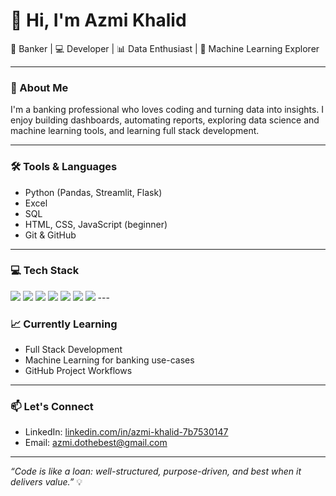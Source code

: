 # 👋 Hi, I'm Azmi Khalid

💼 Banker | 💻 Developer | 📊 Data Enthusiast | 🤖 Machine Learning Explorer

---

### 🚀 About Me

I'm a banking professional who loves coding and turning data into insights.
I enjoy building dashboards, automating reports, exploring data science and machine learning tools, and learning full stack development.

---

### 🛠️ Tools & Languages

- Python (Pandas, Streamlit, Flask)
- Excel
- SQL
- HTML, CSS, JavaScript (beginner)
- Git & GitHub

---

### 💻 Tech Stack

<img src="https://img.shields.io/badge/HTML5-E34F26?style=for-the-badge&logo=html5&logoColor=white" />
<img src="https://img.shields.io/badge/CSS3-1572B6?style=for-the-badge&logo=css3&logoColor=white" />
<img src="https://img.shields.io/badge/Python-3776AB?style=for-the-badge&logo=python&logoColor=white" />
<img src="https://img.shields.io/badge/JavaScript-F7DF1E?style=for-the-badge&logo=javascript&logoColor=black" />
<img src="https://img.shields.io/badge/Flask-000000?style=for-the-badge&logo=flask&logoColor=white" />
<img src="https://img.shields.io/badge/Streamlit-FF4B4B?style=for-the-badge&logo=streamlit&logoColor=white" />
<img src="https://img.shields.io/badge/MySQL-4479A1?style=for-the-badge&logo=mysql&logoColor=white" />
---


### 📈 Currently Learning

- Full Stack Development
- Machine Learning for banking use-cases
- GitHub Project Workflows

---

### 📫 Let's Connect

- LinkedIn: [linkedin.com/in/azmi-khalid-7b7530147](https://linkedin.com/in/azmi-khalid-7b7530147)
- Email: azmi.dothebest@gmail.com

---

_“Code is like a loan: well-structured, purpose-driven, and best when it delivers value.”_ 💡
